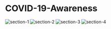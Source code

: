 # COVID-19-Awareness
![section-1](https://user-images.githubusercontent.com/63928803/94612371-1420e100-02b4-11eb-9117-132f0d9f03fd.jpg)
![section-2](https://user-images.githubusercontent.com/63928803/94612378-15eaa480-02b4-11eb-88ff-aac086fafc50.jpg)
![section-3](https://user-images.githubusercontent.com/63928803/94612382-16833b00-02b4-11eb-8e23-86c3955439f5.png)
![section-4](https://user-images.githubusercontent.com/63928803/94612383-171bd180-02b4-11eb-897b-e653348f0978.jpg)

